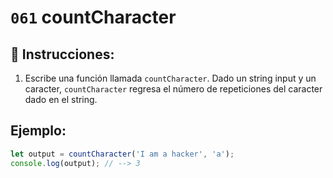 # `061` countCharacter

## 📝 Instrucciones:

1. Escribe una función llamada `countCharacter`. Dado un string input y un caracter, `countCharacter` regresa el número de repeticiones del caracter dado en el string.

## Ejemplo:

```Javascript
let output = countCharacter('I am a hacker', 'a');
console.log(output); // --> 3
```